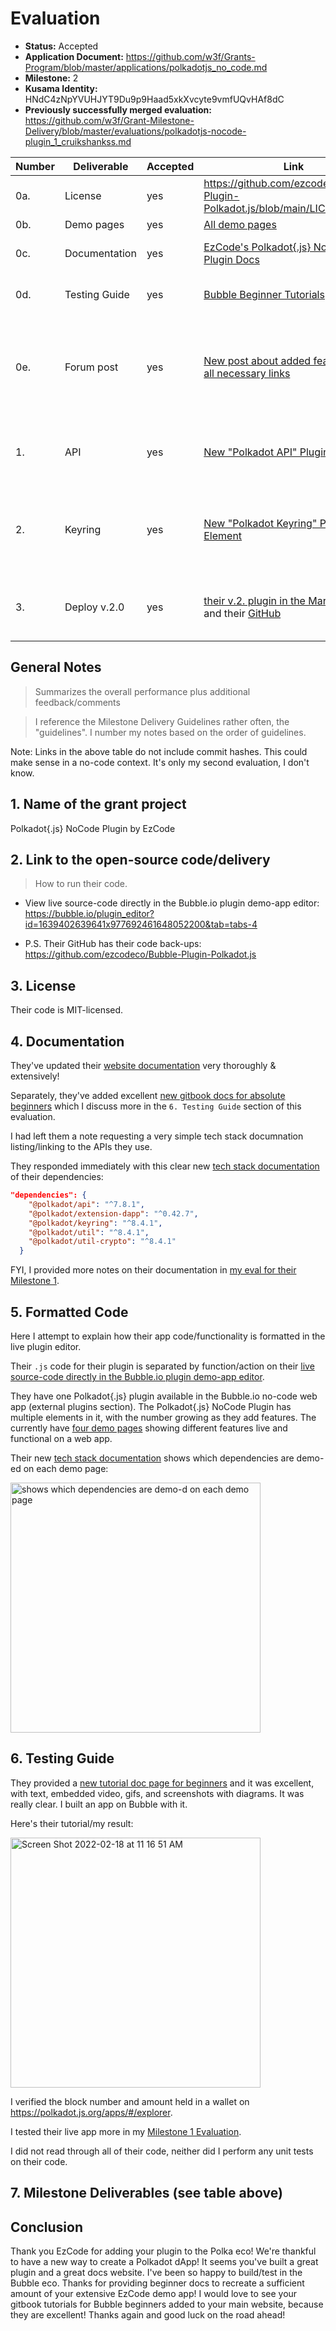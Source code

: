# Evaluation

- **Status:** Accepted
- **Application Document:** https://github.com/w3f/Grants-Program/blob/master/applications/polkadotjs_no_code.md
- **Milestone:** 2
- **Kusama Identity:** HNdC4zNpYVUHJYT9Du9p9Haad5xkXvcyte9vmfUQvHAf8dC
- **Previously successfully merged evaluation:** https://github.com/w3f/Grant-Milestone-Delivery/blob/master/evaluations/polkadotjs-nocode-plugin_1_cruikshankss.md

| Number | Deliverable   | Accepted | Link                                                                                                                                                                                   | Evaluation Notes                                                                                                                                                                                                                |
| ------ | ------------- | -------- | -------------------------------------------------------------------------------------------------------------------------------------------------------------------------------------- | ------------------------------------------------------------------------------------------------------------------------------------------------------------------------------------------------------------------------------- |
| 0a.    | License       | yes      | https://github.com/ezcodeco/Bubble-Plugin-Polkadot.js/blob/main/LICENSE                                                                                                                | MIT                                                                                                                                                                                                                             |
| 0b.    | Demo pages    | yes      | [All demo pages](https://polkadotjs.bubbleapps.io/version-test/)                                                                                                                       | Well done!!                                                                                                                                                                                                                     |
| 0c.    | Documentation | yes      | [EzCode's Polkadot{.js} NodeCode Plugin Docs](https://polkadotjs.docs.ezcodeplugins.com/)                                                                                              | High-quality website with extensive docs.                                                                                                                                                                                       |
| 0d.    | Testing Guide | yes      | [Bubble Beginner Tutorials](https://ezcodeco.gitbook.io/polkadot-testing-guide/)                                                                                                       | Accessible for beginners. Thank you so much!                                                                                                                                                                                    |
| 0e.    | Forum post    | yes      | [New post about added features with all necessary links](https://forum.bubble.io/t/free-plugin-polkadot-wallet-by-ezcode/187940/2)                                                     | Simple & clear. Explains the features of each of the two new plugin elements, "Polkadot API" and "Polkadot Keyring".                                                                                                            |
| 1.     | API           | yes      | [New "Polkadot API" Plugin Element](https://bubble.io/plugin_editor?id=1639402639641x977692461648052200&tab=tabs-4)                                                                    | Uses `@polkadot/api` & `@polkadot/util` in [this part of the demo](https://polkadotjs.bubbleapps.io/version-test/polkadot_api).                                                                                                 |
| 2.     | Keyring       | yes      | [New "Polkadot Keyring" Plugin Element](https://bubble.io/plugin_editor?id=1639402639641x977692461648052200&tab=tabs-4)                                                                | Uses `@polkadot/keyring`, `@polkadot/util-crypto` & `@polkadot/util` in [this part of the demo](https://polkadotjs.bubbleapps.io/version-test/keyring).                                                                         |
| 3.     | Deploy v.2.0  | yes      | [their v.2. plugin in the Marketplace](https://bubble.io/plugin/polkadotjs-1639402639641x977692461648052200) and their [GitHub](https://github.com/ezcodeco/Bubble-Plugin-Polkadot.js) | Their [Bubble.io plugin demo-app editor](https://bubble.io/plugin_editor?id=1639402639641x977692461648052200&tab=tabs-4) has their live code and [GitHub](https://github.com/ezcodeco/Bubble-Plugin-Polkadot.js) is the backup. |

## General Notes

> Summarizes the overall performance plus additional feedback/comments

> I reference the Milestone Delivery Guidelines rather often, the "guidelines". I number my notes based on the order of guidelines.

Note: Links in the above table do not include commit hashes. This could make sense in a no-code context. It's only my second evaluation, I don't know.

## 1. Name of the grant project

Polkadot{.js} NoCode Plugin
by EzCode

## 2. Link to the open-source code/delivery

> How to run their code.

- View live source-code directly in the Bubble.io plugin demo-app editor: https://bubble.io/plugin_editor?id=1639402639641x977692461648052200&tab=tabs-4

- P.S. Their GitHub has their code back-ups: https://github.com/ezcodeco/Bubble-Plugin-Polkadot.js

## 3. License

Their code is MIT-licensed.

## 4. Documentation

They've updated their [website documentation](https://polkadotjs.docs.ezcodeplugins.com/) very thoroughly & extensively!

Separately, they've added excellent [new gitbook docs for absolute beginners](https://ezcodeco.gitbook.io/polkadot-testing-guide/testing-plugin-features) which I discuss more in the `6. Testing Guide` section of this evaluation.

I had left them a note requesting a very simple tech stack documnation listing/linking to the APIs they use.

They responded immediately with this clear new [tech stack documentation](https://polkadotjs.docs.ezcodeplugins.com/technology-stack) of their dependencies:

```json
"dependencies": {
    "@polkadot/api": "^7.8.1",
    "@polkadot/extension-dapp": "^0.42.7",
    "@polkadot/keyring": "^8.4.1",
    "@polkadot/util": "^8.4.1",
    "@polkadot/util-crypto": "^8.4.1"
  }
```

FYI, I provided more notes on their documentation in [my eval for their Milestone 1](https://github.com/w3f/Grant-Milestone-Delivery/blob/master/evaluations/polkadotjs-nocode-plugin_1_cruikshankss.md).

## 5. Formatted Code

Here I attempt to explain how their app code/functionality is formatted in the live plugin editor.

Their `.js` code for their plugin is separated by function/action on their [live source-code directly in the Bubble.io plugin demo-app editor](https://bubble.io/page?type=page&name=polkadot_api&id=polkadotjs&tab=tabs-1).

They have one Polkadot{.js} plugin available in the Bubble.io no-code web app (external plugins section). The Polkadot{.js} NoCode Plugin has multiple elements in it, with the number growing as they add features. The currently have [four demo pages](https://polkadotjs.bubbleapps.io/version-test/) showing different features live and functional on a web app.

Their new [tech stack documentation](https://polkadotjs.docs.ezcodeplugins.com/technology-stack) shows which dependencies are demo-ed on each demo page:

<img width="400" alt="shows which dependencies are demo-d on each demo page" src="https://user-images.githubusercontent.com/22508682/155034036-1c04e774-ddbc-48a3-9a61-be226aa0937d.png">

## 6. Testing Guide

They provided a [new tutorial doc page for beginners](https://ezcodeco.gitbook.io/polkadot-testing-guide/testing-plugin-features) and it was excellent, with text, embedded video, gifs, and screenshots with diagrams. It was really clear. I built an app on Bubble with it.

Here's their tutorial/my result:

<img width="400" alt="Screen Shot 2022-02-18 at 11 16 51 AM" src="https://user-images.githubusercontent.com/22508682/154767006-69e13ea0-7694-431f-a480-60974db1853b.png">

I verified the block number and amount held in a wallet on https://polkadot.js.org/apps/#/explorer.

I tested their live app more in my [Milestone 1 Evaluation](https://github.com/w3f/Grant-Milestone-Delivery/blob/master/evaluations/polkadotjs-nocode-plugin_1_cruikshankss.md).

I did not read through all of their code, neither did I perform any unit tests on their code.

## 7. Milestone Deliverables (see table above)

## Conclusion

Thank you EzCode for adding your plugin to the Polka eco! We're thankful to have a new way to create a Polkadot dApp! It seems you've built a great plugin and a great docs website. I've been so happy to build/test in the Bubble eco. Thanks for providing beginner docs to recreate a sufficient amount of your extensive EzCode demo app! I would love to see your gitbook tutorials for Bubble beginners added to your main website, because they are excellent! Thanks again and good luck on the road ahead!
